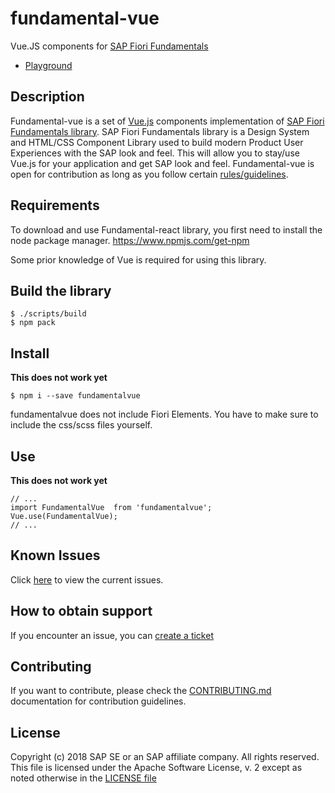 # fundamental-vue
Vue.JS components for [SAP Fiori Fundamentals](https://github.com/SAP/fundamental)

- [Playground](https://dist-4d2gqwr8y.now.sh)


## Description
Fundamental-vue is a set of [Vue.js](https://vuejs.org/) components implementation of [SAP Fiori Fundamentals library](https://sap.github.io/fundamental/). 
SAP Fiori Fundamentals library is a Design System and HTML/CSS Component Library used to build modern Product User Experiences with the SAP look and feel. This will allow you to stay/use Vue.js for your application and get SAP look and feel.
Fundamental-vue is open for contribution as long as you follow certain [rules/guidelines](./CONTRIBUTING.md).

## Requirements

To download and use Fundamental-react library, you first need to install the node package manager.
https://www.npmjs.com/get-npm

Some prior knowledge of Vue is required for using this library.

## Build the library
```
$ ./scripts/build
$ npm pack
```

## Install

**This does not work yet**

```
$ npm i --save fundamentalvue
```

fundamentalvue does not include Fiori Elements. You have to make sure to include the css/scss files yourself.

## Use

**This does not work yet**

```
// ...
import FundamentalVue  from 'fundamentalvue';
Vue.use(FundamentalVue);
// ...
```

## Known Issues

Click [here](https://github.com/SAP/fundamental-vue/issues) to view the current issues.

## How to obtain support

If you encounter an issue, you can [create a ticket](https://github.com/SAP/fundamental-vue/issues/new)


## Contributing

If you want to contribute, please check the [CONTRIBUTING.md](./CONTRIBUTING.md) documentation for contribution guidelines.

## License

Copyright (c) 2018 SAP SE or an SAP affiliate company. All rights reserved.
This file is licensed under the Apache Software License, v. 2 except as noted otherwise in the [LICENSE file](https://github.com/SAP/fundamental-vue/blob/master/LICENSE.txt)

